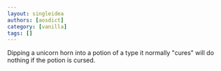 ```yaml
---
layout: singleidea
authors: [aosdict]
category: [vanilla]
tags: []
---
```

Dipping a unicorn horn into a potion of a type it normally "cures" will do nothing if the potion is cursed.
